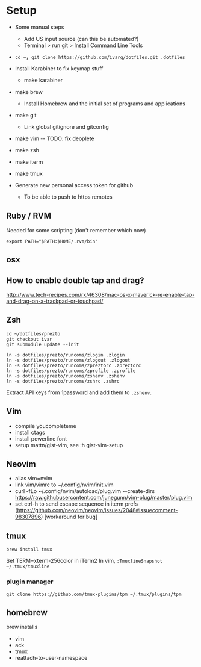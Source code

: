 # Setup

- Some manual steps
    - Add US input source (can this be automated?)
    - Terminal > run git > Install Command Line Tools

- `cd ~; git clone https://github.com/ivarg/dotfiles.git .dotfiles`

- Install Karabiner to fix keymap stuff
    - make karabiner

- make brew
    - Install Homebrew and the initial set of programs and applications

- make git
    - Link global gitignore and gitconfig

- make vim
-- TODO: fix deoplete

- make zsh

- make iterm

- make tmux

- Generate new personal access token for github
    - To be able to push to https remotes



## Ruby / RVM

Needed for some scripting (don't remember which now)

```
export PATH="$PATH:$HOME/.rvm/bin"
```

## osx

## How to enable double tap and drag?

http://www.tech-recipes.com/rx/46308/mac-os-x-maverick-re-enable-tap-and-drag-on-a-trackpad-or-touchpad/

## Zsh

```
cd ~/dotfiles/prezto
git checkout ivar
git submodule update --init

ln -s dotfiles/prezto/runcoms/zlogin .zlogin
ln -s dotfiles/prezto/runcoms/zlogout .zlogout
ln -s dotfiles/prezto/runcoms/zpreztorc .zpreztorc
ln -s dotfiles/prezto/runcoms/zprofile .zprofile
ln -s dotfiles/prezto/runcoms/zshenv .zshenv
ln -s dotfiles/prezto/runcoms/zshrc .zshrc
```

Extract API keys from 1password and add them to `.zshenv`.

## Vim

- compile youcompleteme
- install ctags
- install powerline font
- setup mattn/gist-vim, see :h gist-vim-setup

## Neovim

- alias vim=nvim
- link vim/vimrc to ~/.config/nvim/init.vim
- curl -fLo ~/.config/nvim/autoload/plug.vim --create-dirs https://raw.githubusercontent.com/junegunn/vim-plug/master/plug.vim
- set ctrl-h to send escape sequence in iterm prefs (https://github.com/neovim/neovim/issues/2048#issuecomment-98307896) [workaround for bug]

## tmux

`brew install tmux`

Set TERM=xterm-256color in iTerm2
In vim, `:TmuxlineSnapshot ~/.tmux/tmuxline`

### plugin manager

`git clone https://github.com/tmux-plugins/tpm ~/.tmux/plugins/tpm`

## homebrew

brew installs
- vim
- ack
- tmux
- reattach-to-user-namespace

